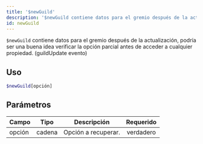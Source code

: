 ```yaml
---
title: '$newGuild'
description: '$newGuild contiene datos para el gremio después de la actualización, podría ser una buena idea verificar la opción parcial antes de acceder a cualquier propiedad. (guildUpdate evento)'
id: newGuild
---
```


`$newGuild` contiene datos para el gremio después de la actualización, podría ser una buena idea verificar la opción parcial antes de acceder a cualquier propiedad. (guildUpdate evento)

## Uso

```php
$newGuild[opción]
```

## Parámetros

| Campo  | Tipo   | Descripción         | Requerido |
| ------ | ------ | ------------------- |:---------:|
| opción | cadena | Opción a recuperar. | verdadero |
